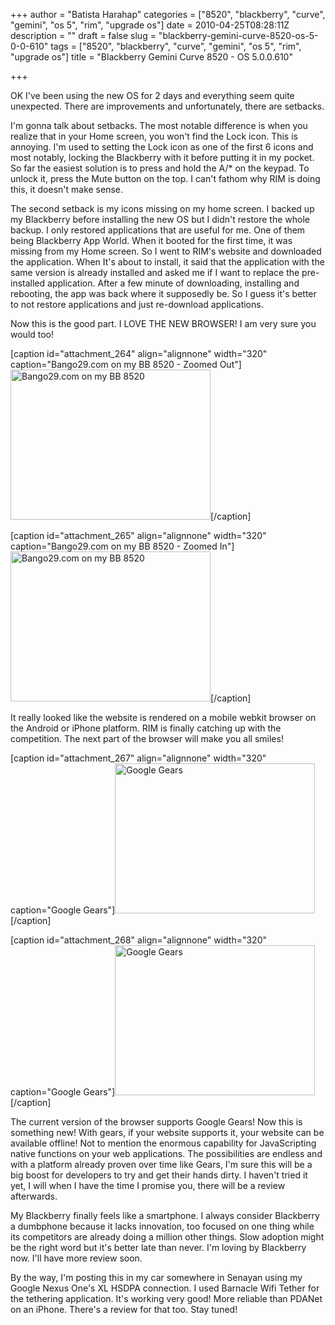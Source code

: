 +++
author = "Batista Harahap"
categories = ["8520", "blackberry", "curve", "gemini", "os 5", "rim", "upgrade os"]
date = 2010-04-25T08:28:11Z
description = ""
draft = false
slug = "blackberry-gemini-curve-8520-os-5-0-0-610"
tags = ["8520", "blackberry", "curve", "gemini", "os 5", "rim", "upgrade os"]
title = "Blackberry Gemini Curve 8520 - OS 5.0.0.610"

+++


OK I've been using the new OS for 2 days and everything seem quite unexpected. There are improvements and unfortunately, there are setbacks.

I'm gonna talk about setbacks. The most notable difference is when you realize that in your Home screen, you won't find the Lock icon. This is annoying. I'm used to setting the Lock icon as one of the first 6 icons and most notably, locking the Blackberry with it before putting it in my pocket. So far the easiest solution is to press and hold the A/* on the keypad. To unlock it, press the Mute button on the top. I can't fathom why RIM is doing this, it doesn't make sense.

The second setback is my icons missing on my home screen. I backed up my Blackberry before installing the new OS but I didn't restore the whole backup. I only restored applications that are useful for me. One of them being Blackberry App World. When it booted for the first time, it was missing from my Home screen. So I went to RIM's website and downloaded the application. When It's about to install, it said that the application with the same version is already installed and asked me if I want to replace the pre-installed application. After a few minute of downloading, installing and rebooting, the app was back where it supposedly be. So I guess it's better to not restore applications and just re-download applications.

Now this is the good part. I LOVE THE NEW BROWSER! I am very sure you would too!

[caption id="attachment_264" align="alignnone" width="320" caption="Bango29.com on my BB 8520 - Zoomed Out"]<a href="http://www.bango29.com/go/wp-content/uploads/2010/04/Capture15_7_51.jpg"><img class="size-full wp-image-264" title="Bango29.com on my BB 8520" src="http://www.bango29.com/go/wp-content/uploads/2010/04/Capture15_7_51.jpg" alt="Bango29.com on my BB 8520" width="320" height="240" /></a>[/caption]

[caption id="attachment_265" align="alignnone" width="320" caption="Bango29.com on my BB 8520 - Zoomed In"]<a href="http://www.bango29.com/go/wp-content/uploads/2010/04/Capture15_8_14.jpg"><img class="size-full wp-image-265" title="Bango29.com on my BB 8520" src="http://www.bango29.com/go/wp-content/uploads/2010/04/Capture15_8_14.jpg" alt="Bango29.com on my BB 8520" width="320" height="240" /></a>[/caption]

It really looked like the website is rendered on a mobile webkit browser on the Android or iPhone platform. RIM is finally catching up with the competition. The next part of the browser will make you all smiles!

[caption id="attachment_267" align="alignnone" width="320" caption="Google Gears"]<a href="http://www.bango29.com/go/wp-content/uploads/2010/04/Capture19_43_33.jpg"><img class="size-full wp-image-267" title="Google Gears" src="http://www.bango29.com/go/wp-content/uploads/2010/04/Capture19_43_33.jpg" alt="Google Gears" width="320" height="240" /></a>[/caption]

[caption id="attachment_268" align="alignnone" width="320" caption="Google Gears"]<a href="http://www.bango29.com/go/wp-content/uploads/2010/04/Capture19_43_38.jpg"><img class="size-full wp-image-268" title="Google Gears" src="http://www.bango29.com/go/wp-content/uploads/2010/04/Capture19_43_38.jpg" alt="Google Gears" width="320" height="240" /></a>[/caption]

The current version of the browser supports Google Gears! Now this is something new! With gears, if your website supports it, your website can be available offline! Not to mention the enormous capability for JavaScripting native functions on your web applications. The possibilities are endless and with a platform already proven over time like Gears, I'm sure this will be a big boost for developers to try and get their hands dirty. I haven't tried it yet, I will when I have the time I promise you, there will be a review afterwards.

My Blackberry finally feels like a smartphone. I always consider Blackberry a dumbphone because it lacks innovation, too focused on one thing while its competitors are already doing a million other things. Slow adoption might be the right word but it's better late than never. I'm loving by Blackberry now. I'll have more review soon.

By the way, I'm posting this in my car somewhere in Senayan using my Google Nexus One's XL HSDPA connection. I used Barnacle Wifi Tether for the tethering application. It's working very good! More reliable than PDANet on an iPhone. There's a review for that too. Stay tuned!